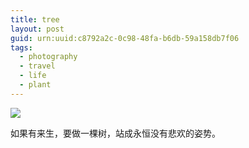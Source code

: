 ```yaml
---
title: tree
layout: post
guid: urn:uuid:c8792a2c-0c98-48fa-b6db-59a158db7f06
tags:
  - photography
  - travel
  - life
  - plant
---
```


![](https://o84luleh0.qnssl.com/hfu.io%2F2016-04-01-tree-IMG_2788.jpg)

如果有来生，要做一棵树，站成永恒没有悲欢的姿势。

